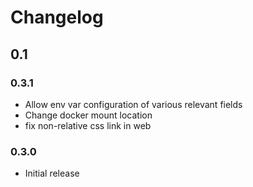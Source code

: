 # Changelog

## 0.1

### 0.3.1

- Allow env var configuration of various relevant fields
- Change docker mount location
- fix non-relative css link in web

### 0.3.0

- Initial release
